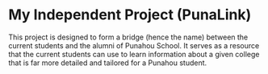 # My Independent Project (PunaLink)

This project is designed to form a bridge (hence the name) between the current students and the alumni of Punahou School. It serves as a resource that the current students can use to learn information about a given college that is far more detailed and tailored for a Punahou student.
